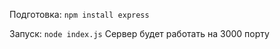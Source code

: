 Подготовка:
```npm install express```

Запуск:
```node index.js```
Сервер будет работать на 3000 порту
